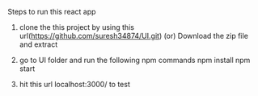 Steps to run this react app
1. clone the this project by using this url(https://github.com/suresh34874/UI.git)
(or)
Download the zip file and extract

2. go to UI folder and run the following npm commands
	npm install
	npm start
	
3. hit this url localhost:3000/ to test	